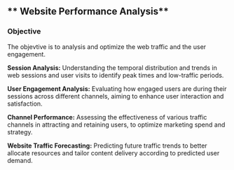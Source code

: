 ## ** Website Performance Analysis**

### **Objective**

The objevtive is to analysis and optimize the web traffic and the user engagement.

**Session Analysis:** Understanding the temporal distribution and trends in web sessions and user visits to identify peak times and low-traffic periods.

**User Engagement Analysis:** Evaluating how engaged users are during their sessions across different channels, aiming to enhance user interaction and satisfaction.

**Channel Performance:** Assessing the effectiveness of various traffic channels in attracting and retaining users, to optimize marketing spend and strategy.

**Website Traffic Forecasting:** Predicting future traffic trends to better allocate resources and tailor content delivery according to predicted user demand.